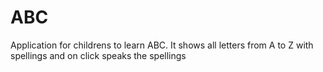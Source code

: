 ABC
===

Application for childrens to learn ABC. It shows all letters from A to Z with spellings and on click speaks the spellings
